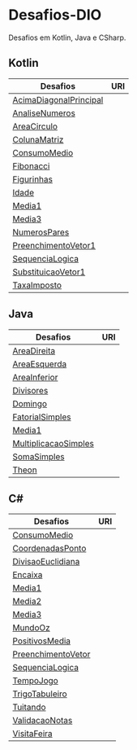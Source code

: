 # Desafios-DIO
Desafios em Kotlin, Java e CSharp.

## Kotlin

<table>
  <thead>
    <th>Desafios</th>
    <th>URI</th>
  </thead>
  <tbody>
    <tr>
      <td> <a href="https://github.com/Leonardo154/Desafios-DIO/blob/main/Kotlin/AcimaDiagonalPrincipal.kt">AcimaDiagonalPrincipal</a></td>
      <td></td>
    </tr>
    <tr>
      <td> <a href="https://github.com/Leonardo154/Desafios-DIO/blob/main/Kotlin/AnaliseNumeros.kt">AnaliseNumeros</a></td>
      <td></td>
    </tr>
    <tr>
      <td> <a href="https://github.com/Leonardo154/Desafios-DIO/blob/main/Kotlin/AreaCirculo.kt">AreaCirculo</a></td>
      <td></td>
    </tr>
    <tr>
      <td> <a href="https://github.com/Leonardo154/Desafios-DIO/blob/main/Kotlin/ColunaMatriz.kt">ColunaMatriz</a></td>
      <td></td>
    </tr>
    <tr>
      <td> <a href="https://github.com/Leonardo154/Desafios-DIO/blob/main/Kotlin/ConsumoMedio.kt">ConsumoMedio</a></td>
      <td></td>
    </tr>
    <tr>
      <td> <a href="https://github.com/Leonardo154/Desafios-DIO/blob/main/Kotlin/Fibonacci.kt">Fibonacci</a></td>
      <td></td>
    </tr>
    <tr>
      <td> <a href="https://github.com/Leonardo154/Desafios-DIO/blob/main/Kotlin/Figurinhas.kt">Figurinhas</a></td>
      <td></td>
    </tr>
    <tr>
      <td> <a href="https://github.com/Leonardo154/Desafios-DIO/blob/main/Kotlin/Idade.kt">Idade</a></td>
      <td></td>
    </tr>
    <tr>
      <td> <a href="https://github.com/Leonardo154/Desafios-DIO/blob/main/Kotlin/Media1.kt">Media1</a></td>
      <td></td>
    </tr>
    <tr>
      <td> <a href="https://github.com/Leonardo154/Desafios-DIO/blob/main/Kotlin/Media3.kt">Media3</a></td>
      <td></td>
    </tr>
    <tr>
      <td> <a href="https://github.com/Leonardo154/Desafios-DIO/blob/main/Kotlin/NumerosPares.kt">NumerosPares</a></td>
      <td></td>
    </tr>
    <tr>
      <td> <a href="https://github.com/Leonardo154/Desafios-DIO/blob/main/Kotlin/PreenchimentoVetor1.kt">PreenchimentoVetor1</a></td>
      <td></td>
    </tr>
    <tr>
      <td> <a href="https://github.com/Leonardo154/Desafios-DIO/blob/main/Kotlin/SequenciaLogica.kt">SequenciaLogica</a></td>
      <td></td>
    </tr>
    <tr>
      <td> <a href="https://github.com/Leonardo154/Desafios-DIO/blob/main/Kotlin/SubstituicaoVetor1.kt">SubstituicaoVetor1</a></td>
      <td></td>
    </tr>
    <tr>
      <td> <a href="https://github.com/Leonardo154/Desafios-DIO/blob/main/Kotlin/TaxaImposto.kt">TaxaImposto</a></td>
      <td></td>
    </tr>
  </tbody>
</table>

## Java

<table>
  <thead>
    <th>Desafios</th>
    <th>URI</th>
  </thead>
  <tbody>
    <tr>
      <td> <a href="https://github.com/Leonardo154/Desafios-DIO/blob/main/Java/AreaDireita.java">AreaDireita</a></td>
      <td></td>
    </tr>
    <tr>
      <td> <a href="https://github.com/Leonardo154/Desafios-DIO/blob/main/Java/AreaEsquerda.java">AreaEsquerda</a></td>
      <td></td>
    </tr>
    <tr>
      <td> <a href="https://github.com/Leonardo154/Desafios-DIO/blob/main/Java/AreaInferior.java">AreaInferior</a></td>
      <td></td>
    </tr>
    <tr>
      <td> <a href="https://github.com/Leonardo154/Desafios-DIO/blob/main/Java/Divisores.java">Divisores</a></td>
      <td></td>
    </tr>
    <tr>
      <td> <a href="https://github.com/Leonardo154/Desafios-DIO/blob/main/Java/Domingo.java">Domingo</a></td>
      <td></td>
    </tr>
    <tr>
      <td> <a href="https://github.com/Leonardo154/Desafios-DIO/blob/main/Java/FatorialSimples.java">FatorialSimples</a></td>
      <td></td>
    </tr>
    <tr>
      <td> <a href="https://github.com/Leonardo154/Desafios-DIO/blob/main/Java/Media1.java">Media1</a></td>
      <td></td>
    </tr>
    <tr>
      <td> <a href="https://github.com/Leonardo154/Desafios-DIO/blob/main/Java/MultiplicacaoSimples.java">MultiplicacaoSimples</a></td>
      <td></td>
    </tr>
    <tr>
      <td> <a href="https://github.com/Leonardo154/Desafios-DIO/blob/main/Java/SomaSimples.java">SomaSimples</a></td>
      <td></td>
    </tr>
    <tr>
      <td> <a href="https://github.com/Leonardo154/Desafios-DIO/blob/main/Java/Theon.java">Theon</a></td>
      <td></td>
    </tr>
  </tbody>
</table>

## C#

<table>
  <thead>
    <th>Desafios</th>
    <th>URI</th>
  </thead>
  <tbody>
    <tr>
      <td> <a href="https://github.com/Leonardo154/Desafios-DIO/blob/main/CSharp/ConsumoMedio.cs">ConsumoMedio</a></td>
      <td></td>
    </tr>
    <tr>
      <td> <a href="https://github.com/Leonardo154/Desafios-DIO/blob/main/CSharp/CoordenadasPonto.cs">CoordenadasPonto</a></td>
      <td></td>
    </tr>
    <tr>
      <td> <a href="https://github.com/Leonardo154/Desafios-DIO/blob/main/CSharp/DivisaoEuclidiana.cs">DivisaoEuclidiana</a></td>
      <td></td>
    </tr>
    <tr>
      <td> <a href="https://github.com/Leonardo154/Desafios-DIO/blob/main/CSharp/Encaixa.cs">Encaixa</a></td>
      <td></td>
    </tr>
    <tr>
      <td> <a href="https://github.com/Leonardo154/Desafios-DIO/blob/main/CSharp/Media1.cs">Media1</a></td>
      <td></td>
    </tr>
    <tr>
      <td> <a href="https://github.com/Leonardo154/Desafios-DIO/blob/main/CSharp/Media2.cs">Media2</a></td>
      <td></td>
    </tr>
    <tr>
      <td> <a href="https://github.com/Leonardo154/Desafios-DIO/blob/main/CSharp/Media3.cs">Media3</a></td>
      <td></td>
    </tr>
    <tr>
      <td> <a href="https://github.com/Leonardo154/Desafios-DIO/blob/main/CSharp/MundoOz.cs">MundoOz</a></td>
      <td></td>
    </tr>
    <tr>
      <td> <a href="https://github.com/Leonardo154/Desafios-DIO/blob/main/CSharp/PositivosMedia.cs">PositivosMedia</a></td>
      <td></td>
    </tr>
    <tr>
      <td> <a href="https://github.com/Leonardo154/Desafios-DIO/blob/main/CSharp/PreenchimentoVetor.cs">PreenchimentoVetor</a></td>
      <td></td>
    </tr>
    <tr>
      <td> <a href="https://github.com/Leonardo154/Desafios-DIO/blob/main/CSharp/SequenciaLogica.cs">SequenciaLogica</a></td>
      <td></td>
    </tr>
    <tr>
      <td> <a href="https://github.com/Leonardo154/Desafios-DIO/blob/main/CSharp/TempoJogo.cs">TempoJogo</a></td>
      <td></td>
    </tr>
    <tr>
      <td> <a href="https://github.com/Leonardo154/Desafios-DIO/blob/main/CSharp/TrigoTabuleiro.cs">TrigoTabuleiro</a></td>
      <td></td>
    </tr>
    <tr>
      <td> <a href="https://github.com/Leonardo154/Desafios-DIO/blob/main/CSharp/Tuitando.cs">Tuitando</a></td>
      <td></td>
    </tr>
    <tr>
      <td> <a href="https://github.com/Leonardo154/Desafios-DIO/blob/main/CSharp/ValidacaoNotas.cs">ValidacaoNotas</a></td>
      <td></td>
    </tr>
    <tr>
      <td> <a href="https://github.com/Leonardo154/Desafios-DIO/blob/main/CSharp/VisitaFeira.cs">VisitaFeira</a></td>
      <td></td>
    </tr>
  </tbody>
</table>
